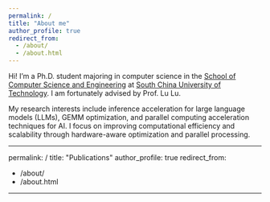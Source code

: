 ```yaml
---
permalink: /
title: "About me"
author_profile: true
redirect_from: 
  - /about/
  - /about.html
---
```

Hi! I’m a Ph.D. student majoring in computer science in the [School of Computer Science and Engineering](https://www2.scut.edu.cn/cs/) at [South China University of Technology](https://www.scut.edu.cn/new/). I am fortunately advised by Prof. Lu Lu. 

My research interests include inference acceleration for large language models (LLMs), GEMM optimization, and parallel computing acceleration techniques for AI. I focus on improving computational efficiency and scalability through hardware-aware optimization and parallel processing.

---
permalink: /
title: "Publications"
author_profile: true
redirect_from: 
  - /about/
  - /about.html
---



